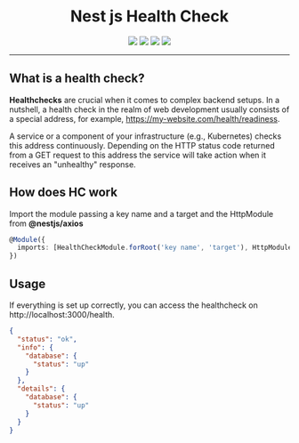 <div align="center">
  <h1>Nest js Health Check</h1>
  <a href="https://www.npmjs.com/package/prisma"><img src="https://img.shields.io/npm/v/prisma.svg?style=flat" /></a>
  <a href="https://github.com/prisma/prisma/blob/main/CONTRIBUTING.md"><img src="https://img.shields.io/badge/PRs-welcome-brightgreen.svg" /></a>
  <a href="https://github.com/prisma/prisma/blob/main/LICENSE"><img src="https://img.shields.io/badge/license-Apache%202-blue" /></a>
  <a href="https://slack.prisma.io/"><img src="https://img.shields.io/badge/chat-on%20slack-blue.svg" /></a>
  <br />
  <hr />
</div>

## What is a health check?

**Healthchecks** are crucial when it comes to complex backend setups. 
In a nutshell, a health check in the realm of web development usually 
consists of a special address, for example, https://my-website.com/health/readiness. 

A service or a component of your infrastructure (e.g., Kubernetes) checks this address 
continuously. Depending on the HTTP status code returned from a GET request to 
this address the service will take action when it receives an "unhealthy" response.

## How does HC work
Import the module passing a key name and a target and the HttpModule from **@nestjs/axios**

```typescript
@Module({
  imports: [HealthCheckModule.forRoot('key name', 'target'), HttpModule],
})
```

## Usage
If everything is set up correctly, you can access the healthcheck on http://localhost:3000/health.

```json
{
  "status": "ok",
  "info": {
    "database": {
      "status": "up"
    }
  },
  "details": {
    "database": {
      "status": "up"
    }
  }
}
```
